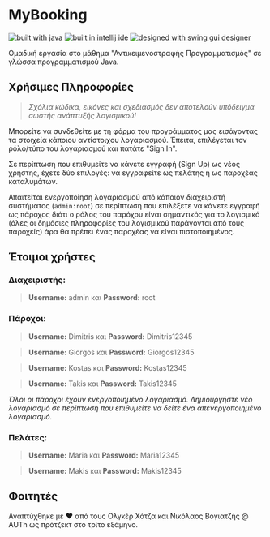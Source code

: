 # MyBooking


[![built with java](https://img.shields.io/badge/Built%20with-Java-orange?style=for-the-badge&logo=appveyor)](https://www.java.com/en/)
[![built in intellij ide](https://img.shields.io/badge/Built%20in-Intellij%20IDE-lightgrey?style=for-the-badge&logo=appveyor)](https://www.jetbrains.com/)
[![designed with swing gui designer](https://img.shields.io/badge/Fast%20track-construction-green?style=for-the-badge&logo=appveyor)](https://en.wikipedia.org/wiki/Fast-track_construction)


Ομαδική εργασία στο μάθημα "Αντικειμενοστραφής Προγραμματισμός" σε γλώσσα προγραμματισμού Java.

## Χρήσιμες Πληροφορίες
> *Σχόλια κώδικα, εικόνες και σχεδιασμός δεν αποτελούν υπόδειγμα σωστής ανάπτυξής λογισμικού!*

Μπορείτε να συνδεθείτε με τη φόρμα του προγράμματος μας εισάγοντας τα στοιχεία κάποιου αντίστοιχου λογαριασμού. Έπειτα, επιλέγεται τον ρόλο/τύπο του λογαριασμού και πατάτε "Sign In".

Σε περίπτωση που επιθυμείτε να κάνετε εγγραφή (Sign Up) ως νέος χρήστης, έχετε δύο επιλογές: να εγγραφείτε ως πελάτης ή ως παροχέας καταλυμάτων.

Απαιτείται ενεργοποίηση λογαριασμού από κάποιον διαχειριστή συστήματος (`admin:root`) σε περίπτωση που επιλέξετε να κάνετε εγγραφή ως πάροχος διότι ο ρόλος του παρόχου είναι σημαντικός για το λογισμικό (όλες οι δημόσιες πληροφορίες του λογισμικού παράγονται από τους παροχείς) άρα θα πρέπει ένας παροχέας να είναι πιστοποιημένος.

## Έτοιμοι χρήστες

### Διαχειριστής:
> **Username:** admin και **Password:** root

### Πάροχοι:
> **Username:** Dimitris και **Password:** Dimitris12345

> **Username:** Giorgos και **Password:** Giorgos12345

> **Username:** Kostas και **Password:** Kostas12345

> **Username:** Takis και **Password:** Takis12345

*Όλοι οι πάροχοι έχουν ενεργοποιημένο λογαριασμό. Δημιουργήστε νέο λογαριασμό σε περίπτωση που επιθυμείτε να δείτε ένα απενεργοποιημένο λογαριασμό.*

### Πελάτες:
> **Username:** Maria και **Password:** Maria12345

>**Username:** Makis και **Password:** Makis12345

## Φοιτητές
Αναπτύχθηκε με ❤️ από τους Ολγκέρ Χότζα και Νικόλαος Βογιατζής @ AUTh ως πρότζεκτ στο τρίτο εξάμηνο.
